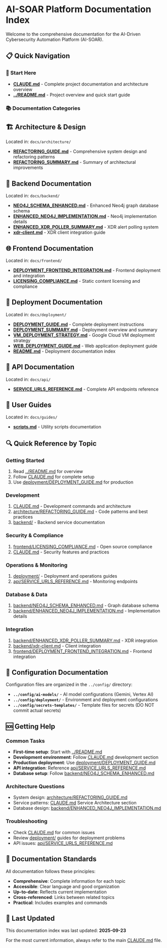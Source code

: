 # AI-SOAR Platform Documentation Index

Welcome to the comprehensive documentation for the AI-Driven Cybersecurity Automation Platform (AI-SOAR).

## 📋 Quick Navigation

### 🎯 Start Here
- **[CLAUDE.md](CLAUDE.md)** - Complete project documentation and architecture overview
- **[../README.md](../README.md)** - Project overview and quick start guide

### 📚 Documentation Categories

## 🏗️ Architecture & Design
Located in: `docs/architecture/`

- **[REFACTORING_GUIDE.md](architecture/REFACTORING_GUIDE.md)** - Comprehensive system design and refactoring patterns
- **[REFACTORING_SUMMARY.md](architecture/REFACTORING_SUMMARY.md)** - Summary of architectural improvements

## 🔧 Backend Documentation
Located in: `docs/backend/`

- **[NEO4J_SCHEMA_ENHANCED.md](backend/NEO4J_SCHEMA_ENHANCED.md)** - Enhanced Neo4j graph database schema
- **[ENHANCED_NEO4J_IMPLEMENTATION.md](backend/ENHANCED_NEO4J_IMPLEMENTATION.md)** - Neo4j implementation details
- **[ENHANCED_XDR_POLLER_SUMMARY.md](backend/ENHANCED_XDR_POLLER_SUMMARY.md)** - XDR alert polling system
- **[xdr-client.md](backend/xdr-client.md)** - XDR client integration guide

## 🌐 Frontend Documentation
Located in: `docs/frontend/`

- **[DEPLOYMENT_FRONTEND_INTEGRATION.md](frontend/DEPLOYMENT_FRONTEND_INTEGRATION.md)** - Frontend deployment and integration
- **[LICENSING_COMPLIANCE.md](frontend/LICENSING_COMPLIANCE.md)** - Static content licensing and compliance

## 🚀 Deployment Documentation
Located in: `docs/deployment/`

- **[DEPLOYMENT_GUIDE.md](deployment/DEPLOYMENT_GUIDE.md)** - Complete deployment instructions
- **[DEPLOYMENT_SUMMARY.md](deployment/DEPLOYMENT_SUMMARY.md)** - Deployment overview and summary
- **[VM_DEPLOYMENT_STRATEGY.md](deployment/VM_DEPLOYMENT_STRATEGY.md)** - Google Cloud VM deployment strategy
- **[WEB_DEPLOYMENT_GUIDE.md](deployment/WEB_DEPLOYMENT_GUIDE.md)** - Web application deployment guide
- **[README.md](deployment/README.md)** - Deployment documentation index

## 🔌 API Documentation
Located in: `docs/api/`

- **[SERVICE_URLS_REFERENCE.md](api/SERVICE_URLS_REFERENCE.md)** - Complete API endpoints reference

## 📖 User Guides
Located in: `docs/guides/`

- **[scripts.md](guides/scripts.md)** - Utility scripts documentation

## 🔍 Quick Reference by Topic

### Getting Started
1. Read [../README.md](../README.md) for overview
2. Follow [CLAUDE.md](CLAUDE.md) for complete setup
3. Use [deployment/DEPLOYMENT_GUIDE.md](deployment/DEPLOYMENT_GUIDE.md) for production

### Development
1. [CLAUDE.md](CLAUDE.md) - Development commands and architecture
2. [architecture/REFACTORING_GUIDE.md](architecture/REFACTORING_GUIDE.md) - Code patterns and best practices
3. [backend/](backend/) - Backend service documentation

### Security & Compliance
1. [frontend/LICENSING_COMPLIANCE.md](frontend/LICENSING_COMPLIANCE.md) - Open source compliance
2. [CLAUDE.md](CLAUDE.md) - Security features and practices

### Operations & Monitoring
1. [deployment/](deployment/) - Deployment and operations guides
2. [api/SERVICE_URLS_REFERENCE.md](api/SERVICE_URLS_REFERENCE.md) - Monitoring endpoints

### Database & Data
1. [backend/NEO4J_SCHEMA_ENHANCED.md](backend/NEO4J_SCHEMA_ENHANCED.md) - Graph database schema
2. [backend/ENHANCED_NEO4J_IMPLEMENTATION.md](backend/ENHANCED_NEO4J_IMPLEMENTATION.md) - Implementation details

### Integration
1. [backend/ENHANCED_XDR_POLLER_SUMMARY.md](backend/ENHANCED_XDR_POLLER_SUMMARY.md) - XDR integration
2. [backend/xdr-client.md](backend/xdr-client.md) - Client integration
3. [frontend/DEPLOYMENT_FRONTEND_INTEGRATION.md](frontend/DEPLOYMENT_FRONTEND_INTEGRATION.md) - Frontend integration

## 📁 Configuration Documentation

Configuration files are organized in the `../config/` directory:

- **`../config/ai-models/`** - AI model configurations (Gemini, Vertex AI)
- **`../config/deployment/`** - Environment and deployment configurations
- **`../config/secrets-templates/`** - Template files for secrets (DO NOT commit actual secrets)

## 🆘 Getting Help

### Common Tasks
- **First-time setup**: Start with [../README.md](../README.md)
- **Development environment**: Follow [CLAUDE.md](CLAUDE.md) development section
- **Production deployment**: Use [deployment/DEPLOYMENT_GUIDE.md](deployment/DEPLOYMENT_GUIDE.md)
- **API integration**: Reference [api/SERVICE_URLS_REFERENCE.md](api/SERVICE_URLS_REFERENCE.md)
- **Database setup**: Follow [backend/NEO4J_SCHEMA_ENHANCED.md](backend/NEO4J_SCHEMA_ENHANCED.md)

### Architecture Questions
- System design: [architecture/REFACTORING_GUIDE.md](architecture/REFACTORING_GUIDE.md)
- Service patterns: [CLAUDE.md](CLAUDE.md) Service Architecture section
- Database design: [backend/ENHANCED_NEO4J_IMPLEMENTATION.md](backend/ENHANCED_NEO4J_IMPLEMENTATION.md)

### Troubleshooting
- Check [CLAUDE.md](CLAUDE.md) for common issues
- Review [deployment/](deployment/) guides for deployment problems
- API issues: [api/SERVICE_URLS_REFERENCE.md](api/SERVICE_URLS_REFERENCE.md)

## 📝 Documentation Standards

All documentation follows these principles:
- **Comprehensive**: Complete information for each topic
- **Accessible**: Clear language and good organization
- **Up-to-date**: Reflects current implementation
- **Cross-referenced**: Links between related topics
- **Practical**: Includes examples and commands

## 🔄 Last Updated

This documentation index was last updated: **2025-09-23**

For the most current information, always refer to the main [CLAUDE.md](CLAUDE.md) file.
